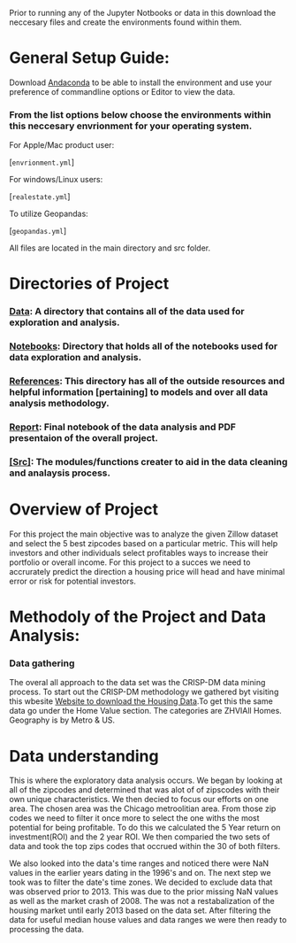 Prior to running any of the Jupyter Notbooks or data in this download the neccesary files and create the environments found within them.

# General Setup Guide:

Download [Andaconda](https://docs.anaconda.com/anaconda/install/) to be able to install the environment and use your preference of commandline options or Editor to view the data.

### From the list options below choose the environments within this neccesary envrionment for your operating system.

For Apple/Mac product user:

[`envrionment.yml`]

For windows/Linux users:

[`realestate.yml`]

To utilize Geopandas:

[`geopandas.yml`]

All files are located in the main directory and src folder.

# Directories of Project

### [Data](https://github.com/mattcarr17/time_series_project/tree/master/data): A directory that contains all of the data used for exploration and analysis.

### [Notebooks](https://github.com/mattcarr17/time_series_project/tree/master/notebooks): Directory that holds all of the notebooks used for data exploration and analysis.

### [References](https://github.com/mattcarr17/time_series_project/tree/master/references): This directory has all of the outside resources and helpful information [pertaining] to models and over all data analysis methodology.

### [Report](https://github.com/mattcarr17/time_series_project/tree/master/report/figures): Final notebook of the data analysis and PDF presentaion of the overall project.

### [[Src]](https://github.com/mattcarr17/time_series_project/tree/master/src): The modules/functions creater to aid in the data cleaning and analaysis process.


 # Overview of Project
 For this project the main objective was to analyze the given Zillow dataset and select the 5 best zipcodes based  on a particular metric. This will help investors and other individuals select profitables ways to increase their portfolio or overall income. For this project to a succes we need to accrurately predict the direction a housing price will head and have minimal error or risk for potential investors.
 
# Methodoly of the Project and Data Analysis:

### Data gathering

The overal all approach to the data set was the CRISP-DM data mining process. To start out  the CRISP-DM methodology we gathered byt visiting this wbesite [Website to download the Housing Data](https://www.zillow.com/research/data/).To get this the same data go under the Home Value section. The categories are ZHVIAll Homes. Geography is by Metro & US.

# Data understanding
This is where the exploratory data analysis occurs. We began by looking at all of the zipcodes and determined that was alot of of zipscodes with their own unique characteristics. We then decied to focus our efforts on one area. The chosen area was the Chicago metroolitian area. From those zip codes we need to filter it once more to select the one withs the most potential for being profitable. To do this we calculated the 5 Year return on investment(ROI) and the 2 year ROI. We then comparied the two sets of data and took the top zips codes that occrued within the 30 of both filters. 

We also looked into the data's time ranges and noticed there were NaN values in the earlier years dating in the 1996's and on. The next step we took was to filter the date's time zones. We decided to exclude data that was observed prior to 2013. This was due to the prior missing NaN values as well as the market crash of 2008. The was not a restabalization of the housing market until early 2013 based on the data set. After filtering the data for useful median house values and data ranges we were then ready to processing the data.



